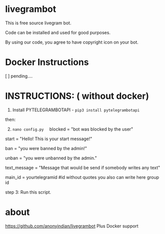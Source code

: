 # livegrambot
This is free source livegram bot.

Code can be installed and used for good purposes.

By using our code, you agree to have copyright icon on your bot.

# Docker Instructions
[ ] pending....

# INSTRUCTIONS: ( without docker)
1.  Install PYTELEGRAMBOTAPI - `pip3 install pytelegrambotapi`

then:

2. `nano config.py  `
blocked = "bot was blocked by the user"

start = "Hello! This is your start message!"

ban = "you were banned by the admin!"

unban = "you were unbanned by the admin."

text_message = "Message that would be send if somebody writes any text"

main_id = yourtelegramid #id without quotes you also can write here group id


step 3: Run this script.


# about
https://github.com/anonyindian/livegrambot Plus Docker support

